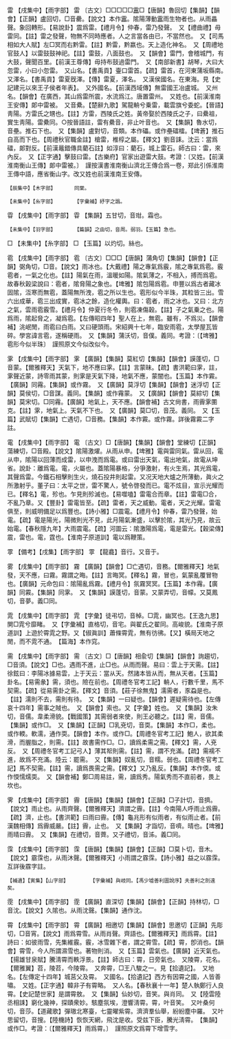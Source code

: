 <!-- { "loadSidebar": true } -->
雷	【戌集中】【雨字部】	雷	〔古文〕□□□□□靁□【唐韻】魯回切【集韻】【韻會】【正韻】盧回切，□音罍。【說文】本作靁。隂陽薄動靁雨生物者也。从雨畾聲。象回轉形。【易說卦】震爲雷。【禮月令】仲春，雷乃發聲。　又【禮曲禮】毋雷同。【註】雷之發聲，物無不同時應者。人之言當各由已，不當然也。　又【司馬相如大人賦】左□冥而右黔雷。【註】黔雷，黔嬴也。天上造化神名。　又【周禮地官鼓人】以雷鼓鼓神祀。【註】雷鼓，八面鼓也。　又【韻會】雷門，會稽城門，有大鼓，聲聞百里。【前漢王尊傳】毋持布鼓過雷門。　又【南部新書】胡琴，大曰大忽雷，小曰小忽雷。　又山名。【書禹貢】壷口雷首。【疏】雷首，在河東蒲坂縣南。　又澤名。【書禹貢】雷夏旣澤。【傳】雷夏，澤名。　又漢侯國名。在東海。見【史記建元以來王子侯者年表】。　又外國名。【前漢西域傳】無雷國王冶盧城。　又州名。【韻會】在廣西，其山爲雷所震，水流爲江。唐置雷州。　又姓也。【前漢淮南王安傳】郞中雷被。　又音纍。【楚辭九歌】駕龍輈兮乗雷，載雲旗兮委蛇。【晉語】靑陽。方雷氏之甥也。【註】方雷，西陵氏之姓。黃帝娶於西陵氏之子，曰纍祖，實生靑陽。雷纍同。○按晉語註，雷有纍音，非止叶音也。　又【集韻】魯水切，音壘。推石下也。　又【集韻】盧對切，音類。本作礧。或作壘礌檑。【埤蒼】推石自高而下也。【周禮秋官職金註】槍雷，椎椁之屬。【釋文】劉音誄。沈云：當爲礌，郞對反。【前漢鼂錯傳具藺石註】如淳曰：藺石，城上雷石。師古曰：雷，來內反。　又【正字通】擊鼓曰雷。【古樂府】官家出遊雷大鼓。考證：〔又姓。【前漢淮南衡山王傳】郞中雷被。〕　謹按漢書淮南衡山濟北王傳合爲一卷，郑此引係淮南王傳中語，應省衡山字。改又姓也前漢淮南王安傳。 

	【辰集中】【木字部】		同棠。

	【未集中】【糸字部】		【字彙補】紓字之譌。

雸	【戌集中】【雨字部】	雸	【集韻】五甘切，音玵。霜也。

	【未集中】【羽字部】		【篇韻】之由切，音周。弱羽。【玉篇】急也。

□	【未集中】【糸字部】	□	【玉篇】以灼切。絲也。

雹	【戌集中】【雨字部】	雹	〔古文〕□□□【唐韻】蒲角切【集韻】【韻會】【正韻】弼角切，□音。【說文】雨冰也。【大戴禮】陽之專氣爲霰，隂之專氣爲雹。霰雹者，一氣之化也。【註】陽氣在雨，溫暖如陽。隂氣薄之，不相入，搏而爲雹。故春秋榖梁說曰：雹者，隂脅陽之象也。【埤雅】隂包陽爲雹。申豐以爲古者藏冰固隂，沍寒而無雹，蓋陽無所洩，雹之所以生也。雹形似今半珠，其粒皆三出。雪六出成華，雹三出成實，雹冰之餘，造化權輿。曰：雹者，雨之冰也。又曰：北方之氣，雲雨雹霰雪。【禮月令】仲夏行冬令，則雹凍傷穀。【註】子之氣乗之也。陽爲雨，隂起脅之，凝爲雹。【左傳昭四年】聖人在上，無雹。雖有，不爲災。【韻會補】洮岷閒，雨雹曰白雨。又曰硬頭雨。宋紹興十七年，臨安雨雹，太學屋瓦皆碎。學宮諱言雹，遂稱硬雨。　又【集韻】蒲沃切，音僕。義同。考證：〔【埤雅】雹形今似半珠〕　謹照原文今似改似今。 

雺	【戌集中】【雨字部】	雺	【廣韻】【集韻】莫紅切【集韻】【韻會】謨蓬切，□音蒙。【爾雅釋天】天氣下，地不應曰雺。【註】言蒙昧。【疏】書洪範曰雺，註，雺聲近蒙，詩零雨其蒙，則雺是天氣下降，地氣不應，蒙闇也。【玉篇】本作霚。【廣韻】同霿。【集韻】或作霧。　又【廣韻】莫浮切【集韻】【韻會】迷浮切【正韻】莫侯切，□音謀。義同。【集韻】或作霿蒙。　又【廣韻】【韻會】莫綜切【集韻】莫宋切。□同霿。【廣韻】地氣上，天不應。【韻會補】古文尙書，雨霽雺圛克。【註】雺，地氣上。天氣不下也。　又【廣韻】莫□切，音茂。義同。　又【玉篇】武賦切【集韻】亡遇切，□音務。【集韻】本作霚。或作霧。詳後霧霚二字註。

電	【戌集中】【雨字部】	電	〔古文〕□【唐韻】【集韻】【韻會】堂練切【正韻】蕩練切，□音殿。【說文】隂陽激燿。从雨从申。【埤雅】電與雷同氣。雷从回，電从申，隂陽以回薄而成雷，以申洩而爲電。或曰雷出天氣，電出地氣，故電从坤省。說卦：離爲電。電，火屬也。蓋隂陽暴格，分爭激射，有火生焉，其光爲電，其聲爲雷。今鐵石相擊則生火，燒石投井則起雷。又况天地大爐之所薄動，眞火之所激射乎。董子曰：太平之世，雷不驚人，號令啓發而已。電不炫目，宣示光耀而已。【釋名】電，殄也。乍見則殄滅也。【易噬嗑】雷電合而章。【註】雷電□合，不亂乃章。又【豐卦】雷電皆至。【疏】雷者，天之威動。電者，天之光耀。雷電俱至，則威明備足以爲豐也。【詩小雅】□震電。【禮月令】仲春，雷乃發聲，始電。【疏】電是陽光，陽微則光不見，此月陽氣漸盛，以擊於隂，其光乃見，故云始電。【春秋隱九年】大雨震電。【疏】河圖云：隂激陽爲電，電是雷光。【穀梁傳】震，雷也。電，霆也。【淮南子原道訓】電以爲鞭策。

雽	【備考】【戌集】【雨字部】	雽	【龍龕】音行。又音于。

雾	【戌集中】【雨字部】	霧	【廣韻】【韻會】□亡遇切，音務。【爾雅釋天】地氣發，天不應，曰霧。霧謂之晦。【註】言晦冥。【釋名】霧，冒也，氣蒙亂覆冒物也。【廣韻】元命包曰：隂陽亂爲霧。【禮月令】氛霧冥冥。【玉篇】本作霿。【廣韻】同霚。【集韻】同雺。　又【集韻】謨蓬切，音蒙。又蒙弄切，音幪。又莫鳳切，音夢。義□同。

雿	【戌集中】【雨字部】	雿	【字彙】徒弔切，音棹。□雿，幽冥也。【王逸九思】閴□雿兮靡睹。　又【字彙補】直格切，音宅。與翟氏之翟同。高峻貌。【淮南子原道訓】上遊於霄雿之野。又【俶眞訓】蕭條霄雿，無有彷彿。【又】橫局天地之閒，而不雿不通。　【篇海】本作窕。

需	【戌集中】【雨字部】	需	〔古文〕□【唐韻】相兪切【集韻】【韻會】詢趨切，□音須。【說文】□也。遇雨不進，止□也。从雨而聲。易曰：雲上于天需。【註】徐鉉曰：李陽冰據易雲，上于天云：當从天。然諸本皆从而，無从天者。【玉篇】卦名。【易需彖】需，須也。險在前也。【周禮冬官考工記】輈人，行數千里，馬不契需。【疏】從易需卦之需。【釋文】音須。【莊子徐無鬼】濡需者，豕蝨是也。【註】濡則不去，需則有待。　又【集韻】一曰疑也。【韻會】遲疑需待也。【左傳哀十四年】需事之賊也。　又【韻會】索也。又【字彙】姓也。　又【集韻】汝朱切，音儒。韋柔滑貌。【戰國策】其需弱者來使，則王必聽之。【註】需，音儒。【集韻】或作□。　又【集韻】【正韻】□乳兗切，音耎。【集韻】本作□，柔也。或作輭。軟濡，通作耎。【韻會】本作。或作□。【周禮冬官考工記】鮑人，欲其柔滑，而腛脂之，則需。【註】故書需作□。□，讀爲柔需之需。【釋文】需，人兗反。　又【周禮冬官考工記弓人】薄其帤則需。【註】需，謂不充滿。【疏】需襦不進，故爲不充滿。陸云：罷需。　又【集韻】奴亂切，音糯。弱也。【周禮冬官考工記】馬不契需。【註】需，讀爲畏需之需。【釋文】又乃亂反。【集韻】本作偄。或作愞懦燸耎。　又【韻會補】鄭□周易註，需，讀爲秀。陽氣秀而不直前者，畏上坎也。

霁	【戌集中】【雨字部】	霽	【唐韻】【集韻】【韻會】【正韻】□子計切，音擠。【說文】雨止也。从雨齊聲。【爾雅釋天】濟謂之霽。【註】今南陽人呼雨止爲霽。【疏】濟，止也。【書洪範】曰雨曰霽。【傳】龜兆形有似雨者，有似雨止者。【前漢魏相傳】爲霽威嚴。【註】霽，止也。　又【集韻】才詣切，音嚌。晴也。【埤雅】雨晴曰霽。　又【集韻】在禮切，音薺。又子禮切，音泲。義□同。

霂	【戌集中】【雨字部】	霂	【唐韻】【集韻】【韻會】【正韻】□莫卜切，音木。【說文】霢霂也，从雨沐聲。【爾雅釋天】小雨謂之霡霂。【詩小雅】益之以霡霂。互詳後霡字註。

	【補遺】【寅集】【山字部】		【字彙補】與岐同。【馮少墟善利圖說序】夫善利之剖遠矣。

霃	【戌集中】【雨字部】	霃	【廣韻】直深切【集韻】【韻會】【正韻】持林切，□音沈。【說文】久隂也。从雨沈聲。【集韻】通作沈。

霄	【戌集中】【雨字部】	霄	【廣韻】相邀切【集韻】【韻會】思邀切【正韻】先彫切，□音宵。【說文】雨爲霄雪。从雨肖聲。齊語也。【爾雅釋天】雨爲霄。【註】詩曰：如彼雨雪，先集維霰。霰，冰雪雜下者，謂之霄雪。【疏】霄，卽消也。【韻會】霄雪，今人所謂濕雪也。著物則消。　又【玉篇】雲氣也。【廣韻】近天氣也。【揚雄甘泉賦】騰淸霄而軼浮景。【註】師古曰：霄，日旁氣也。　又陵霄，花名。【爾雅翼】苕，陵苕，今陵霄。　又奔霄，□王八駿之一。見【拾遺記】。　又地名。【左傳定十四年】城莒父及霄。　又國名。【拾遺記】西方有因霄之國，人皆善嘯。　又姓。【正字通】韓非子有霄略。　又人名。【春秋襄十一年】楚人執鄭行人良霄。【史記楚世家】是謂霄敖。　又【集韻】仙妙切，音笑。與肖同。　又【陸雲陸丞相誄】窮化幾神，探賾衆妙。駭塵氛埃，澄響淸霄。霄，叶音笑。　又叶桑何切，音莎。【道藏歌】彈璈北寒臺，七靈曜紫霄。濟濟羣仙舉，紛紛塵中羅。　又叶思留切，音搜。【陸機詩】恢恢天網，飛沈是收。受兹下臣，騰光淸霄。　【集韻】或作□。考證：〔【爾雅釋天】雨爲霄。〕　謹照原文爲霄下增雪字。 

